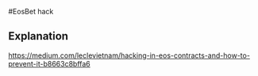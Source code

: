 #EosBet hack

## Explanation

https://medium.com/leclevietnam/hacking-in-eos-contracts-and-how-to-prevent-it-b8663c8bffa6
